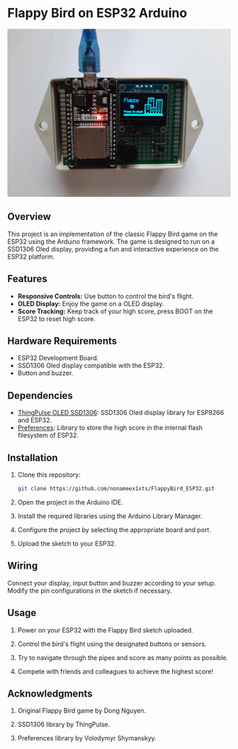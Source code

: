# Flappy Bird on ESP32 Arduino

![Flappy Bird](flappy_bird_image.jpg)

## Overview

This project is an implementation of the classic Flappy Bird game on the ESP32 using the Arduino framework. The game is designed to run on a SSD1306 Oled display, providing a fun and interactive experience on the ESP32 platform.

## Features

- **Responsive Controls:** Use button to control the bird's flight.
- **OLED Display:** Enjoy the game on a OLED display.
- **Score Tracking:** Keep track of your high score, press BOOT on the ESP32 to reset high score.

## Hardware Requirements

- ESP32 Development Board.
- SSD1306 Oled display compatible with the ESP32.
- Button and buzzer.

## Dependencies

- [ThingPulse OLED SSD1306](https://github.com/ThingPulse/esp8266-oled-ssd1306.git): SSD1306 Oled display library for ESP8266 and ESP32.
- [Preferences](https://github.com/vshymanskyy/Preferences): Library to store the high score in the internal flash filesystem of ESP32.

## Installation

1. Clone this repository:

   ```bash
   git clone https://github.com/nonameex1sts/FlappyBird_ESP32.git
   ```

2. Open the project in the Arduino IDE.

3. Install the required libraries using the Arduino Library Manager.

4. Configure the project by selecting the appropriate board and port.

5. Upload the sketch to your ESP32.

## Wiring

Connect your display, input button and buzzer according to your setup. Modify the pin configurations in the sketch if necessary.

## Usage

1. Power on your ESP32 with the Flappy Bird sketch uploaded.

2. Control the bird's flight using the designated buttons or sensors.

3. Try to navigate through the pipes and score as many points as possible.

4. Compete with friends and colleagues to achieve the highest score!

## Acknowledgments

1. Original Flappy Bird game by Dong Nguyen.

2. SSD1306 library by ThingPulse.

3. Preferences library by Volodymyr Shymanskyy.

